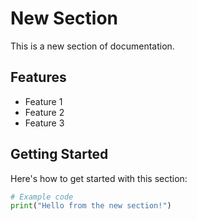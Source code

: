 # New Section

This is a new section of documentation.

## Features

- Feature 1
- Feature 2
- Feature 3

## Getting Started

Here's how to get started with this section:

```python
# Example code
print("Hello from the new section!")
```
